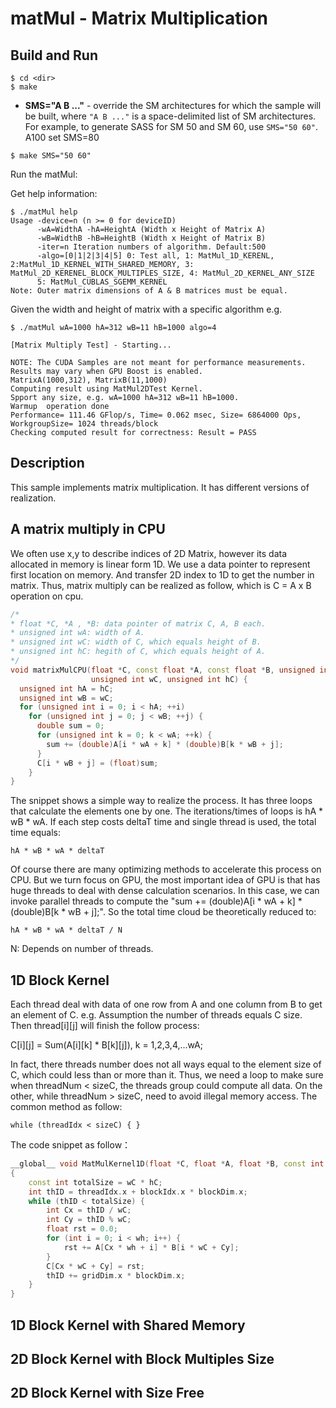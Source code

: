 # matMul - Matrix Multiplication

## Build and Run
```
$ cd <dir>
$ make
```

*   **SMS="A B ..."** - override the SM architectures for which the sample will be built, where `"A B ..."` is a space-delimited list of SM architectures. For example, to generate SASS for SM 50 and SM 60, use `SMS="50 60"`. A100 set SMS=80
```
$ make SMS="50 60"
```

Run the matMul:

Get help information:
```
$ ./matMul help
Usage -device=n (n >= 0 for deviceID)
      -wA=WidthA -hA=HeightA (Width x Height of Matrix A)
      -wB=WidthB -hB=HeightB (Width x Height of Matrix B)
      -iter=n Iteration numbers of algorithm. Default:500
      -algo=[0|1|2|3|4|5] 0: Test all, 1: MatMul_1D_KERENL, 2:MatMul_1D_KERNEL_WITH_SHARED_MEMORY, 3: MatMul_2D_KERENEL_BLOCK_MULTIPLES_SIZE, 4: MatMul_2D_KERNEL_ANY_SIZE 
      5: MatMul_CUBLAS_SGEMM_KERNEL
Note: Outer matrix dimensions of A & B matrices must be equal.

```

Given the width and height of matrix with a specific algorithm e.g. 
```
$ ./matMul wA=1000 hA=312 wB=11 hB=1000 algo=4

[Matrix Multiply Test] - Starting...

NOTE: The CUDA Samples are not meant for performance measurements. Results may vary when GPU Boost is enabled.
MatrixA(1000,312), MatrixB(11,1000)
Computing result using MatMul2DTest Kernel.
Spport any size, e.g. wA=1000 hA=312 wB=11 hB=1000.
Warmup  operation done
Performance= 111.46 GFlop/s, Time= 0.062 msec, Size= 6864000 Ops, WorkgroupSize= 1024 threads/block
Checking computed result for correctness: Result = PASS
```


## Description
This sample implements matrix multiplication.  It has different versions of realization.

## A matrix multiply in CPU
We often use x,y to describe indices of 2D Matrix, 
however its data allocated in memory is linear form 1D.
We use a data pointer to represent first location on memory. 
And transfer 2D index to 1D to get the number in matrix.
Thus, matrix multiply can be realized as follow, which is C = A x B operation on cpu. 

```c++
/*
* float *C, *A , *B: data pointer of matrix C, A, B each.
* unsigned int wA: width of A.
* unsigned int wC: width of C, which equals height of B.
* unsigned int hC: hegith of C, which equals height of A.
*/
void matrixMulCPU(float *C, const float *A, const float *B, unsigned int wA,
                  unsigned int wC, unsigned int hC) {
  unsigned int hA = hC;
  unsigned int wB = wC;
  for (unsigned int i = 0; i < hA; ++i)
    for (unsigned int j = 0; j < wB; ++j) {
      double sum = 0;
      for (unsigned int k = 0; k < wA; ++k) {
        sum += (double)A[i * wA + k] * (double)B[k * wB + j];
      }
      C[i * wB + j] = (float)sum;
    }
}
```
The snippet shows a simple way to realize the process. It has three loops that calculate the
elements one by one.  The iterations/times of loops is hA * wB * wA. If each step costs
deltaT time and single thread is used, the total time equals: 
    
    hA * wB * wA * deltaT 
Of course there are many optimizing methods to accelerate this process on CPU.
But we turn focus on GPU, the most important idea of GPU is that has huge threads to 
deal with dense calculation scenarios. In this case, we can invoke parallel threads to
compute the "sum += (double)A[i * wA + k] * (double)B[k * wB + j];". So the total time 
cloud be theoretically reduced to:

    hA * wB * wA * deltaT / N
    
N: Depends on number of threads.  

## 1D Block Kernel

Each thread deal with data of one row  from A and one column from B to get an element of C.
e.g. Assumption the number of threads equals C size. Then thread[i][j] will finish the follow
process:

C[i][j] = Sum(A[i][k] * B[k][j]),  k = 1,2,3,4,...wA;

In fact, there threads number does not all ways equal to the element size of C,
which could less than or more than it. Thus, we need a loop to make sure when threadNum < 
sizeC, the threads group could compute all data. On the other, while threadNum > 
sizeC, need to avoid illegal memory access. The common method as follow:
    
    while (threadIdx < sizeC) { }
    
The code snippet as follow：

```cu
__global__ void MatMulKernel1D(float *C, float *A, float *B, const int wh, const int wC, const int hC)
{
    const int totalSize = wC * hC;
    int thID = threadIdx.x + blockIdx.x * blockDim.x;
    while (thID < totalSize) {
        int Cx = thID / wC;
        int Cy = thID % wC;
        float rst = 0.0;
        for (int i = 0; i < wh; i++) {
            rst += A[Cx * wh + i] * B[i * wC + Cy];
        }
        C[Cx * wC + Cy] = rst;
        thID += gridDim.x * blockDim.x;
    }
}
```

## 1D Block Kernel with Shared Memory

## 2D Block Kernel with Block Multiples Size

## 2D Block Kernel with Size Free




